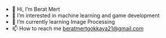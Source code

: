 - 👋 Hi, I’m Berat Mert
- 👀 I’m interested in machine learning and game development
- 🌱 I’m currently learning Image Processing
- 📫 How to reach me beratmertgokkaya21@gmail.com

<!---
BeratMert29/BeratMert29 is a ✨ special ✨ repository because its `README.md` (this file) appears on your GitHub profile.
You can click the Preview link to take a look at your changes.
--->
